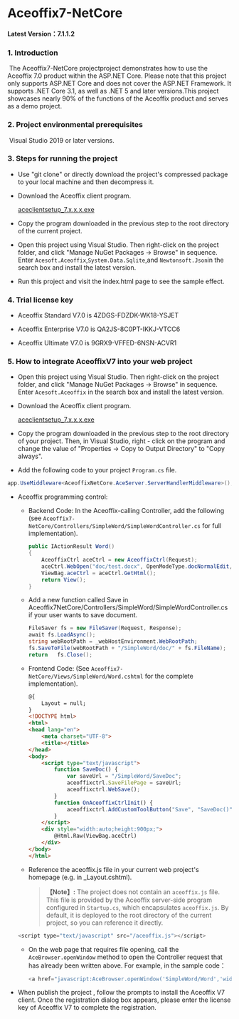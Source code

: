 # Aceoffix7-NetCore

**Latest Version：7.1.1.2**

### 1. Introduction

​      The Aceoffix7-NetCore projectproject demonstrates how to use the Aceoffix 7.0 product within the ASP.NET Core. Please note that this project only supports ASP.NET Core and does not cover the ASP.NET Framework. It supports .NET Core 3.1, as well as .NET 5 and later versions.This project showcases nearly 90% of the functions of the Aceoffix product and serves as a demo project.

### 2. Project environmental prerequisites

​      Visual Studio 2019 or later versions.

### 3. Steps for running the project

- Use "git clone" or directly download the project's compressed package to your local machine and then decompress it.

- Download the Aceoffix client program.

  [aceclientsetup_7.x.x.x.exe](https://github.com/aceoffix/aceoffix7-client/releases/)

- Copy the program downloaded in the previous step to the root directory of the current project.

- Open this project using Visual Studio. Then right-click on the project folder, and click "Manage NuGet Packages -> Browse" in sequence. Enter `Acesoft.Aceoffix`,`System.Data.Sqlite`,and `Newtonsoft.Json`in  the search box and install the latest version.

- Run this project and visit the index.html page to see the sample effect.

### 4. Trial license key

- Aceoffix Standard V7.0 is 4ZDGS-FDZDK-WK18-YSJET

- Aceoffix Enterprise V7.0 is QA2JS-8C0PT-IKKJ-VTCC6

- Aceoffix Ultimate V7.0 is 9GRX9-VFFED-6NSN-ACVR1

### 5. How to integrate AceoffixV7 into your web project

- Open this project using Visual Studio. Then right-click on the project folder, and click "Manage NuGet Packages -> Browse" in sequence. Enter `Acesoft.Aceoffix` in the search box and install the latest version.

- Download the Aceoffix client program.

  [aceclientsetup_7.x.x.x.exe](https://github.com/aceoffix/aceoffix7-client/releases/)

- Copy the program downloaded in the previous step to the root directory of your project. Then, in Visual Studio, right - click on the program and change the value of "Properties -> Copy to Output Directory" to "Copy always".

- Add the following code to  your project `Program.cs` file.


```c#
app.UseMiddleware<AceoffixNetCore.AceServer.ServerHandlerMiddleware>();
```

- Aceoffix programming control:

  - Backend Code: In the Aceoffix-calling Controller, add the following (see `Aceoffix7-NetCore/Controllers/SimpleWord/SimpleWordController.cs` for full implementation).
  
    ```c#
    public IActionResult Word()
    {
        AceoffixCtrl aceCtrl = new AceoffixCtrl(Request);
        aceCtrl.WebOpen("doc/test.docx", OpenModeType.docNormalEdit, "Tom");
        ViewBag.aceCtrl = aceCtrl.GetHtml();
        return View();
    }
    ```
  
  - Add a new function called Save in Aceoffix7NetCore/Controllers/SimpleWord/SimpleWordController.cs if your user wants to save document.
  
    ```c#
    FileSaver fs = new FileSaver(Request, Response);
    await fs.LoadAsync();
    string webRootPath = _webHostEnvironment.WebRootPath;
    fs.SaveToFile(webRootPath + "/SimpleWord/doc/" + fs.FileName);
    return   fs.Close();
    ```
  
  - Frontend Code: (See `Aceoffix7-NetCore/Views/SimpleWord/Word.cshtml` for the complete implementation).
  
    ```html
    @{
        Layout = null;
    }
    <!DOCTYPE html>
    <html>
    <head lang="en">
        <meta charset="UTF-8">
        <title></title>
    </head>
    <body>
        <script type="text/javascript">
            function SaveDoc() {
                var saveUrl = "/SimpleWord/SaveDoc";
                aceoffixctrl.SaveFilePage = saveUrl;
                aceoffixctrl.WebSave();
            }    
            function OnAceoffixCtrlInit() {
                aceoffixctrl.AddCustomToolButton("Save", "SaveDoc()", 1);        
            }
        </script>
        <div style="width:auto;height:900px;">
            @Html.Raw(ViewBag.aceCtrl)
        </div>    
    </body>
    </html>
    ```
  
  - Reference the aceoffix.js file in your current web project's homepage (e.g.  in _Layout.cshtml).
  
    > **【Note】:** The project does not contain an `aceoffix.js` file. This file is provided by the Aceoffix server-side program configured in `Startup.cs`, which encapsulates `aceoffix.js`. By default, it is deployed to the root directory of the current project, so you can reference it directly.
  
  ```javascript
  <script type="text/javascript" src="/aceoffix.js"></script>
  ```
  
  - On the web page that requires file opening, call the `AceBrowser.openWindow` method to open the Controller request that has already been written above. For example, in the sample code：
  
    ```javascript
    <a href="javascript:AceBrowser.openWindow('SimpleWord/Word','width=1150px;height=900px;');">Open Word File</a>
    ```

- When publish the project , follow the prompts to install the Aceoffix V7 client. Once the registration dialog box appears, please enter the license key of Aceoffix V7 to complete the registration.

